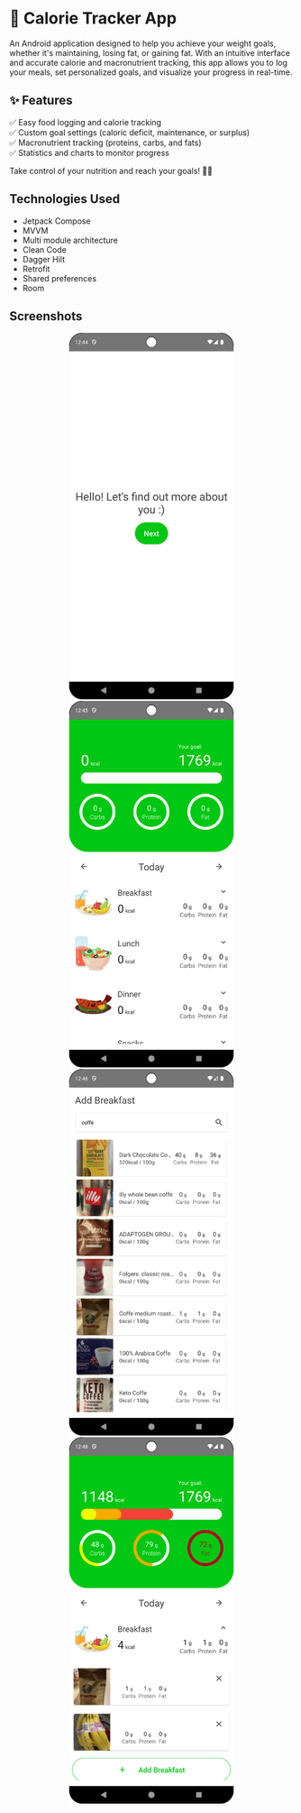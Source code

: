# 📱 Calorie Tracker App  

An Android application designed to help you achieve your weight goals, whether it's maintaining, losing fat, or gaining fat. 
With an intuitive interface and accurate calorie and macronutrient tracking, this app allows you to log your meals, set personalized goals, and visualize your progress in real-time.  

## ✨ Features  
✅ Easy food logging and calorie tracking  
✅ Custom goal settings (caloric deficit, maintenance, or surplus)  
✅ Macronutrient tracking (proteins, carbs, and fats)  
✅ Statistics and charts to monitor progress  

Take control of your nutrition and reach your goals! 💪🔥  

## Technologies Used

- Jetpack Compose  
- MVVM
- Multi module architecture
- Clean Code
- Dagger Hilt  
- Retrofit
- Shared preferences
- Room

## Screenshots
<p align="center">
  <img src="./screens/onboarding.png" height="650">
  <img src="./screens/home.png" height="650">
  <img src="./screens/tracker.png" height="650">
  <img src="./screens/goals.png" height="650">
</p>
